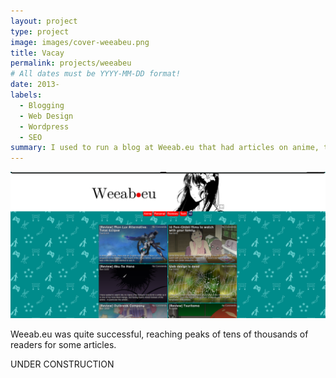 ```yaml
---
layout: project
type: project
image: images/cover-weeabeu.png
title: Vacay
permalink: projects/weeabeu
# All dates must be YYYY-MM-DD format!
date: 2013-
labels:
  - Blogging
  - Web Design
  - Wordpress
  - SEO
summary: I used to run a blog at Weeab.eu that had articles on anime, travel and tech. 
---
```


<img class="ui medium right floated rounded image" src="../images/frontpage-weeabeu.png">

Weeab.eu was quite successful, reaching peaks of tens of thousands of readers for some articles.


UNDER CONSTRUCTION
